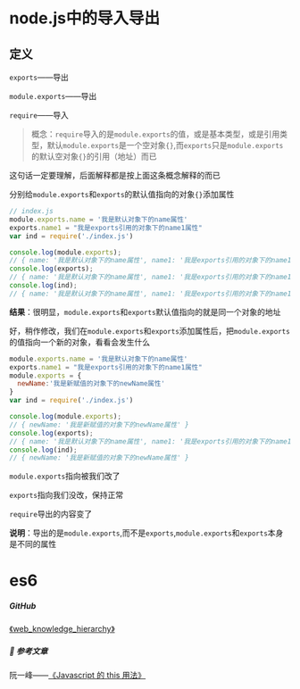 # node.js中的导入导出

## 定义

`exports`——导出

`module.exports`——导出

`require`——导入

> 概念：`require`导入的是`module.exports`的值，或是基本类型，或是引用类型，默认`module.exports`是一个空对象`{}`,而`exports`只是`module.exports`的默认空对象`{}`的引用（地址）而已

这句话一定要理解，后面解释都是按上面这条概念解释的而已



分别给`module.exports`和`exports`的默认值指向的对象`{}`添加属性

```js
// index.js
module.exports.name = '我是默认对象下的name属性'
exports.name1 = "我是exports引用的对象下的name1属性"
var ind = require('./index.js')

console.log(module.exports);
// { name: '我是默认对象下的name属性', name1: '我是exports引用的对象下的name1属性' }
console.log(exports);
// { name: '我是默认对象下的name属性', name1: '我是exports引用的对象下的name1属性' }
console.log(ind);
// { name: '我是默认对象下的name属性', name1: '我是exports引用的对象下的name1属性' }

``` 

**结果**：很明显，`module.exports`和`exports`默认值指向的就是同一个对象的地址

好，稍作修改，我们在`module.exports`和`exports`添加属性后，把`module.exports`的值指向一个新的对象，看看会发生什么

```js
module.exports.name = '我是默认对象下的name属性'
exports.name1 = "我是exports引用的对象下的name1属性"
module.exports = {
  newName:'我是新赋值的对象下的newName属性'
}
var ind = require('./index.js')

console.log(module.exports);
// { newName: '我是新赋值的对象下的newName属性' }
console.log(exports);
// { name: '我是默认对象下的name属性', name1: '我是exports引用的对象下的name1属性' }
console.log(ind);
// { newName: '我是新赋值的对象下的newName属性' }
```

`module.exports`指向被我们改了

`exports`指向我们没改，保持正常

`require`导出的内容变了

**说明**：导出的是`module.exports`,而不是`exports`,`module.exports`和`exports`本身是不同的属性


# es6



##### GitHub

[《web_knowledge_hierarchy》](https://github.com/guestccc/web_knowledge_hierarchy)

##### :book: 参考文章

阮一峰——[《Javascript 的 this 用法》](http://www.ruanyifeng.com/blog/2010/04/using_this_keyword_in_javascript.html)
